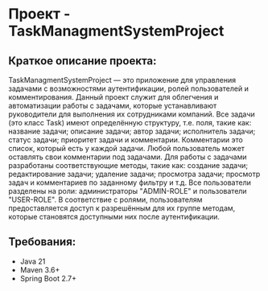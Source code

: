 # Проект - TaskManagmentSystemProject

## Краткое описание проекта:
  TaskManagmentSystemProject — это приложение для управления задачами с возможностями аутентификации, ролей пользователей и комментирования.
  Данный проект служит для облегчения и автоматизации работы с задачами, которые устанавливают руководители для выполнения их сотрудниками компаний. 
  Все задачи (это класс Task) имеют определённую структуру, т.е. поля, такие как: название задачи; описание задачи; автор задачи; исполнитель задачи; статус задачи; приоритет задачи и комментарии. 
  Комментарии это список, который есть у каждой задачи.
  Любой пользователь может оставлять свои комментарии под задачами.
  Для работы с задачами разработаны соответствующие методы, такие как: создание задачи; редактирование задачи; удаление задачи; просмотра задачи; просмотр задач и комментариев по заданному фильтру и т.д.
  Все пользователи разделены на роли: администраторы "ADMIN-ROLE" и пользователи "USER-ROLE".
  В соответствие с ролями, пользователям предоставляется доступ к разрешённым для их группе методам, которые становятся доступными них после аутентификации.
## Требования:
- Java 21
- Maven 3.6+
- Spring Boot 2.7+
 